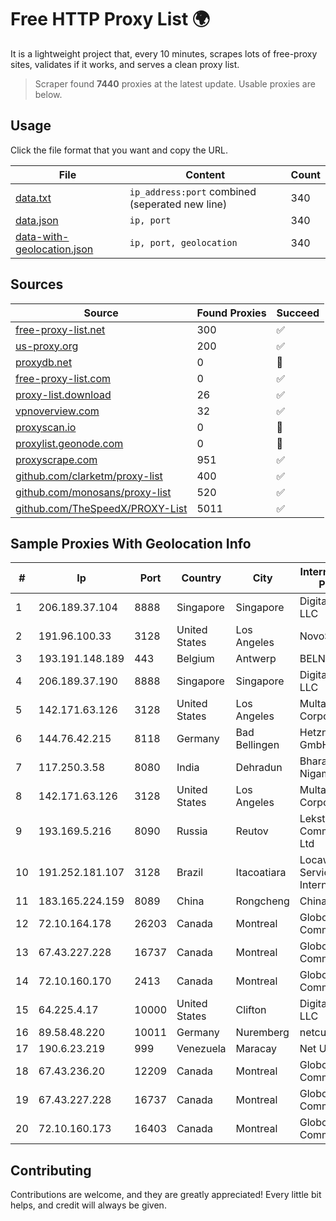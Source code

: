 
# Free HTTP Proxy List 🌍

It is a lightweight project that, every 10 minutes, scrapes lots of free-proxy sites, validates if it works, and serves a clean proxy list.


> Scraper found **7440** proxies at the latest update. Usable proxies are below.

## Usage

Click the file format that you want and copy the URL.


|File|Content|Count|
|----|-------|-----|
|[data.txt](https://raw.githubusercontent.com/themiralay/Proxy-List-World/master/data.txt)|`ip_address:port` combined (seperated new line)|340|
|[data.json](https://raw.githubusercontent.com/themiralay/Proxy-List-World/master/data.json)|`ip, port`|340|
|[data-with-geolocation.json](https://raw.githubusercontent.com/themiralay/Proxy-List-World/master/data-with-geolocation.json)|`ip, port, geolocation`|340|

## Sources

|Source|Found Proxies|Succeed|
|------|-------------|-------|
|[free-proxy-list.net](https://free-proxy-list.net)|300|✅|
|[us-proxy.org](https://www.us-proxy.org)|200|✅|
|[proxydb.net](http://proxydb.net)|0|🚫|
|[free-proxy-list.com](https://free-proxy-list.com/?page=&port=&type%5B%5D=http&type%5B%5D=https&up_time=0&search=Search)|0|✅|
|[proxy-list.download](https://www.proxy-list.download/HTTP)|26|✅|
|[vpnoverview.com](https://vpnoverview.com/privacy/anonymous-browsing/free-proxy-servers)|32|✅|
|[proxyscan.io](https://www.proxyscan.io)|0|🚫|
|[proxylist.geonode.com](https://proxylist.geonode.com/api/proxy-list?limit=300&page=1&sort_by=lastChecked&sort_type=desc&protocols=http,https)|0|🚫|
|[proxyscrape.com](https://api.proxyscrape.com/v2/?request=displayproxies&protocol=http&timeout=10000&country=all&ssl=all&anonymity=all)|951|✅|
|[github.com/clarketm/proxy-list](https://raw.githubusercontent.com/clarketm/proxy-list/master/proxy-list-raw.txt)|400|✅|
|[github.com/monosans/proxy-list](https://raw.githubusercontent.com/monosans/proxy-list/main/proxies/http.txt)|520|✅|
|[github.com/TheSpeedX/PROXY-List](https://raw.githubusercontent.com/TheSpeedX/PROXY-List/master/http.txt)|5011|✅|


## Sample Proxies With Geolocation Info

|#|Ip|Port|Country|City|Internet Service Provider|
|-|--|----|-------|----|-------------------------|
|1|206.189.37.104|8888|Singapore|Singapore|DigitalOcean, LLC|
|2|191.96.100.33|3128|United States|Los Angeles|NovoServe B.V.|
|3|193.191.148.189|443|Belgium|Antwerp|BELNET|
|4|206.189.37.190|8888|Singapore|Singapore|DigitalOcean, LLC|
|5|142.171.63.126|3128|United States|Los Angeles|Multacom Corporation|
|6|144.76.42.215|8118|Germany|Bad Bellingen|Hetzner Online GmbH|
|7|117.250.3.58|8080|India|Dehradun|Bharat Sanchar Nigam Ltd|
|8|142.171.63.126|3128|United States|Los Angeles|Multacom Corporation|
|9|193.169.5.216|8090|Russia|Reutov|Lekstar Communication Ltd|
|10|191.252.181.107|3128|Brazil|Itacoatiara|Locaweb Serviços de Internet S/A|
|11|183.165.224.159|8089|China|Rongcheng|Chinanet|
|12|72.10.164.178|26203|Canada|Montreal|GloboTech Communications|
|13|67.43.227.228|16737|Canada|Montreal|GloboTech Communications|
|14|72.10.160.170|2413|Canada|Montreal|GloboTech Communications|
|15|64.225.4.17|10000|United States|Clifton|DigitalOcean, LLC|
|16|89.58.48.220|10011|Germany|Nuremberg|netcup GmbH|
|17|190.6.23.219|999|Venezuela|Maracay|Net Uno|
|18|67.43.236.20|12209|Canada|Montreal|GloboTech Communications|
|19|67.43.227.228|16737|Canada|Montreal|GloboTech Communications|
|20|72.10.160.173|16403|Canada|Montreal|GloboTech Communications|



## Contributing

Contributions are welcome, and they are greatly appreciated! Every
little bit helps, and credit will always be given.

